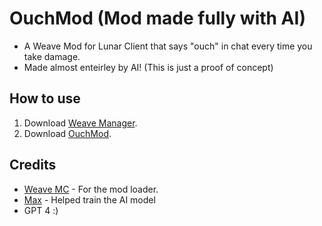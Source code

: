 # OuchMod (Mod made fully with AI)
- A Weave Mod for Lunar Client that says "ouch" in chat every time you take damage.
- Made almost enteirley by AI! (This is just a proof of concept)

## How to use
1. Download [Weave Manager](https://github.com/exejar/Weave-Manager).
2. Download [OuchMod](https://github.com/gabswastaken/OuchMod/releases/tag/ouch).

## Credits
- [Weave MC](https://github.com/Weave-MC) - For the mod loader.
- [Max](https://github.com/exejar/) - Helped train the AI model
- GPT 4 :)
